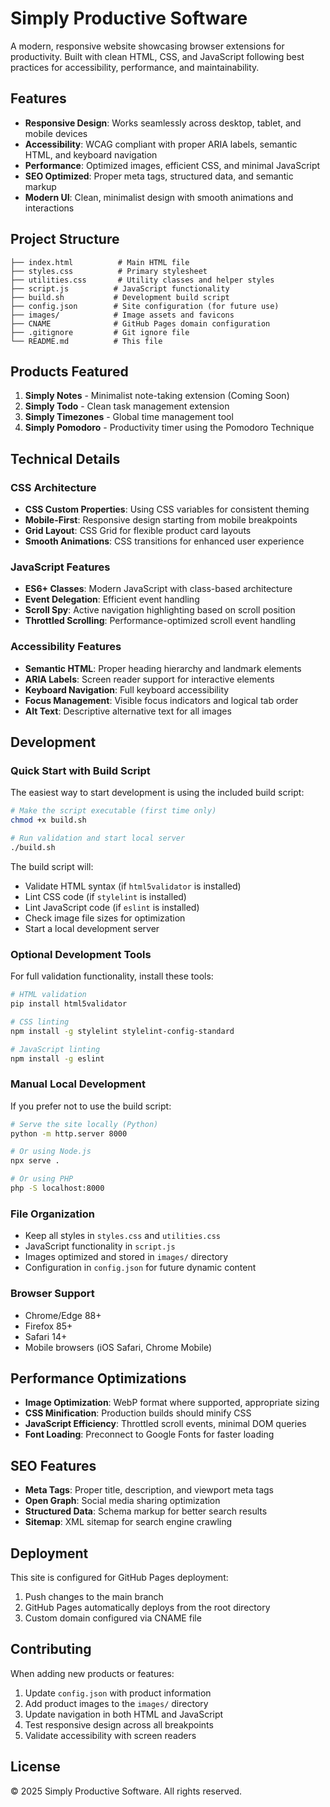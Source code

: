 # Simply Productive Software

A modern, responsive website showcasing browser extensions for productivity. Built with clean HTML, CSS, and JavaScript following best practices for accessibility, performance, and maintainability.

## Features

- **Responsive Design**: Works seamlessly across desktop, tablet, and mobile devices
- **Accessibility**: WCAG compliant with proper ARIA labels, semantic HTML, and keyboard navigation
- **Performance**: Optimized images, efficient CSS, and minimal JavaScript
- **SEO Optimized**: Proper meta tags, structured data, and semantic markup
- **Modern UI**: Clean, minimalist design with smooth animations and interactions

## Project Structure

```
├── index.html          # Main HTML file
├── styles.css          # Primary stylesheet
├── utilities.css       # Utility classes and helper styles
├── script.js          # JavaScript functionality
├── build.sh           # Development build script
├── config.json        # Site configuration (for future use)
├── images/            # Image assets and favicons
├── CNAME              # GitHub Pages domain configuration
├── .gitignore         # Git ignore file
└── README.md          # This file
```

## Products Featured

1. **Simply Notes** - Minimalist note-taking extension (Coming Soon)
2. **Simply Todo** - Clean task management extension
3. **Simply Timezones** - Global time management tool
4. **Simply Pomodoro** - Productivity timer using the Pomodoro Technique

## Technical Details

### CSS Architecture
- **CSS Custom Properties**: Using CSS variables for consistent theming
- **Mobile-First**: Responsive design starting from mobile breakpoints
- **Grid Layout**: CSS Grid for flexible product card layouts
- **Smooth Animations**: CSS transitions for enhanced user experience

### JavaScript Features
- **ES6+ Classes**: Modern JavaScript with class-based architecture
- **Event Delegation**: Efficient event handling
- **Scroll Spy**: Active navigation highlighting based on scroll position
- **Throttled Scrolling**: Performance-optimized scroll event handling

### Accessibility Features
- **Semantic HTML**: Proper heading hierarchy and landmark elements
- **ARIA Labels**: Screen reader support for interactive elements
- **Keyboard Navigation**: Full keyboard accessibility
- **Focus Management**: Visible focus indicators and logical tab order
- **Alt Text**: Descriptive alternative text for all images

## Development

### Quick Start with Build Script
The easiest way to start development is using the included build script:

```bash
# Make the script executable (first time only)
chmod +x build.sh

# Run validation and start local server
./build.sh
```

The build script will:
- Validate HTML syntax (if `html5validator` is installed)
- Lint CSS code (if `stylelint` is installed)
- Lint JavaScript code (if `eslint` is installed)
- Check image file sizes for optimization
- Start a local development server

### Optional Development Tools
For full validation functionality, install these tools:

```bash
# HTML validation
pip install html5validator

# CSS linting
npm install -g stylelint stylelint-config-standard

# JavaScript linting
npm install -g eslint
```

### Manual Local Development
If you prefer not to use the build script:

```bash
# Serve the site locally (Python)
python -m http.server 8000

# Or using Node.js
npx serve .

# Or using PHP
php -S localhost:8000
```

### File Organization
- Keep all styles in `styles.css` and `utilities.css`
- JavaScript functionality in `script.js`
- Images optimized and stored in `images/` directory
- Configuration in `config.json` for future dynamic content

### Browser Support
- Chrome/Edge 88+
- Firefox 85+
- Safari 14+
- Mobile browsers (iOS Safari, Chrome Mobile)

## Performance Optimizations

- **Image Optimization**: WebP format where supported, appropriate sizing
- **CSS Minification**: Production builds should minify CSS
- **JavaScript Efficiency**: Throttled scroll events, minimal DOM queries
- **Font Loading**: Preconnect to Google Fonts for faster loading

## SEO Features

- **Meta Tags**: Proper title, description, and viewport meta tags
- **Open Graph**: Social media sharing optimization
- **Structured Data**: Schema markup for better search results
- **Sitemap**: XML sitemap for search engine crawling

## Deployment

This site is configured for GitHub Pages deployment:

1. Push changes to the main branch
2. GitHub Pages automatically deploys from the root directory
3. Custom domain configured via CNAME file

## Contributing

When adding new products or features:

1. Update `config.json` with product information
2. Add product images to the `images/` directory
3. Update navigation in both HTML and JavaScript
4. Test responsive design across all breakpoints
5. Validate accessibility with screen readers

## License

© 2025 Simply Productive Software. All rights reserved.
